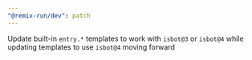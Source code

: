 ```yaml
---
"@remix-run/dev": patch
---
```


Update built-in `entry.*` templates to work with `isbot@3` or `isbot@4` while updating templates to use `isbot@4` moving forward